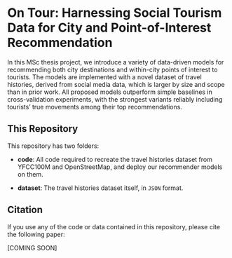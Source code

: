 # 	On Tour:  Harnessing Social Tourism Data for City and Point-of-Interest Recommendation
In this MSc thesis project, we introduce a variety of data-driven models for recommending both city destinations and within-city points of interest to tourists. The models are implemented with a novel dataset of travel histories, derived from social media data, which is larger by size and scope than in prior work. All proposed models outperform simple baselines in cross-validation experiments, with the strongest variants reliably including tourists’ true movements among their top recommendations. 

## This Repository
This repository has two folders:

- **code**: All code required to recreate the travel histories dataset from YFCC100M and OpenStreetMap, and deploy our recommender models on them. 

- **dataset**: The travel histories dataset itself, in `JSON` format.

## Citation
If you use any of the code or data contained in this repository, please cite the following paper:

[COMING SOON]

